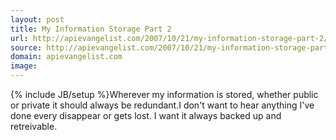 ```yaml
---
layout: post
title: My Information Storage Part 2
url: http://apievangelist.com/2007/10/21/my-information-storage-part-2/
source: http://apievangelist.com/2007/10/21/my-information-storage-part-2/
domain: apievangelist.com
image: 
---
```

{% include JB/setup %}Wherever my information is stored, whether public or private it should always be redundant.I don't want to hear anything I've done every disappear or gets lost.  I want it always backed up and retreivable.